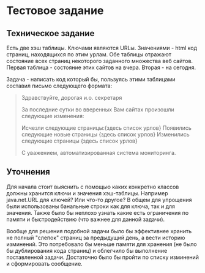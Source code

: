 # Тестовое задание
## Техническое задание
Есть две хэш таблицы.
Ключами являются URLы. Значениями - html код страниц, находящихся по этим урлам.
Обе таблицы отражают состояние всех страниц некоторого заданного множества веб сайтов.
Первая таблица - состояние этих сайтов на вчера. Вторая - на сегодня.

Задача - написать код который бы, пользуясь этими таблицами составил
письмо следующего формата:

>Здравствуйте, дорогая и.о. секретаря
>
>За последние сутки во вверенных Вам сайтах произошли следующие изменения:
>
>Исчезли следующие страницы:{здесь список урлов}
>Появились следующие новые страницы {здесь список урлов}
>Изменились следующие страницы {здесь список урлов}
>
>С уважением,
>автоматизированная система
>мониторинга.

## Уточнения
Для начала стоит выяснить с помощью каких конкретно классов должны хранится ключи и значения хэш-таблицы. Например java.net.URL для ключей? Или что-то другое? В общем для упрощения были использованы банальные строки как для ключа, так и для значения.
Также было бы неплохо узнать какие есть ограничения по памяти и быстродействию (что важнее для данной задачи).

Вообще для решения подобной задачи было бы эффективнее хранить не полный "слепок" страниц за предыдущий день, а вести историю изминений. Это потребовало бы меньше памяти для хранения (не было бы дублирования кода страниц) и облегчило бы выполнение поставленной задачи. Достаточно было бы пройти по списку изминений и сформировать сообщение.